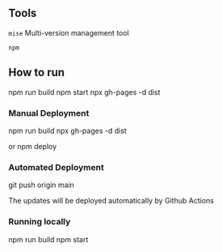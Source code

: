## Tools

`mise` Multi-version management tool

`npm` 

## How to run
npm run build
npm start
npx gh-pages -d dist

### Manual Deployment
npm run build
npx gh-pages -d dist

or 
npm deploy

### Automated Deployment
git push origin main

The updates will be deployed automatically by Github Actions

### Running locally
npm run build
npm start